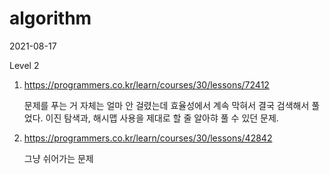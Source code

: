 # algorithm

2021-08-17

Level 2

1. https://programmers.co.kr/learn/courses/30/lessons/72412

   문제를 푸는 거 자체는 얼마 안 걸렸는데 효율성에서 계속 막혀서 결국 검색해서 풀었다. 이진 탐색과, 해시맵 사용을 제대로 할 줄 알아햐 풀 수 있던 문제.

2. https://programmers.co.kr/learn/courses/30/lessons/42842

   그냥 쉬어가는 문제